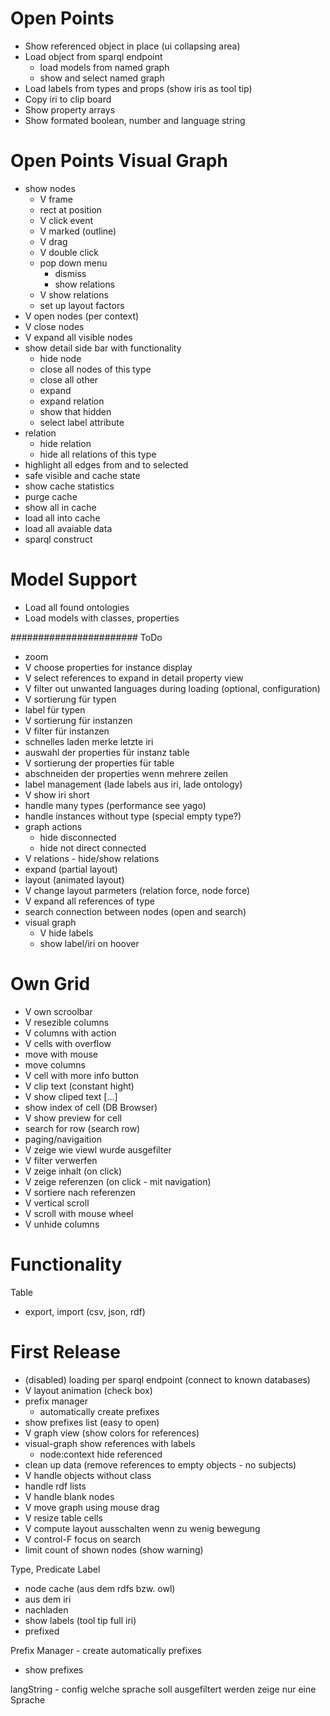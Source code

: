 # Open Points

* Show referenced object in place (ui collapsing area)
* Load object from sparql endpoint
    * load models from named graph
    * show and select named graph
* Load labels from types and props (show iris as tool tip)
* Copy iri to clip board
* Show property arrays
* Show formated boolean, number and language string

# Open Points Visual Graph

* show nodes
   * V frame
   * rect at position
   * V click event
   * V marked (outline)
   * V drag
   * V double click
   * pop down menu
      * dismiss
      * show relations
   * V show relations
   * set up layout factors
* V open nodes (per context)
* V close nodes
* V expand all visible nodes
* show detail side bar with functionality
  * hide node
  * close all nodes of this type
  * close all other
  * expand
  * expand relation
  * show that hidden
  * select label attribute 
* relation
  * hide relation
  * hide all relations of this type
* highlight all edges from and to selected
* safe visible and cache state
* show cache statistics
* purge cache
* show all in cache
* load all into cache
* load all avaiable data
* sparql construct

# Model Support

* Load all found ontologies
* Load models with classes, properties


#######################
ToDo
- zoom
- V choose properties for instance display
- V select references to expand in detail property view
- V filter out unwanted languages during loading (optional, configuration)
- V sortierung für typen
- label für typen
- V sortierung für instanzen
- V filter für instanzen
- schnelles laden merke letzte iri
- auswahl der properties für instanz table
- V sortierung der properties für table
- abschneiden der properties wenn mehrere zeilen
- label management (lade labels aus iri, lade ontology)
- V show iri short
- handle many types (performance see yago)
- handle instances without type (special empty type?)
- graph actions
    - hide disconnected
    - hide not direct connected
- V relations - hide/show relations
- expand (partial layout)
- layout (animated layout)
- V change layout parmeters (relation force, node force)
- V expand all references of type
- search connection between nodes (open and search)
- visual graph 
   - V hide labels
   - show label/iri on hoover

# Own Grid
- V own scroolbar
- V resezible columns
- V columns with action
- V cells with overflow
- move with mouse
- move columns
- V cell with more info button
- V clip text (constant hight)
- V show cliped text [...]
- show index of cell
(DB Browser) 
- V show preview for cell
- search for row (search row)
- paging/navigaition
- V zeige wie viewl wurde ausgefilter
- V filter verwerfen
- V zeige inhalt (on click)
- V zeige referenzen (on click - mit navigation)
- V sortiere nach referenzen
- V vertical scroll
- V scroll with mouse wheel
- V unhide columns


# Functionality

Table
- export, import (csv, json, rdf)

# First Release
- (disabled) loading per sparql endpoint (connect to known databases)
- V layout animation (check box)
- prefix manager
   - automatically create prefixes
- show prefixes list (easy to open)
- V graph view (show colors for references)
- visual-graph show references with labels
  - node:context hide referenced
- clean up data (remove references to empty objects - no subjects)
- V handle objects without class
- handle rdf lists
- V handle blank nodes
- V move graph using mouse drag
- V resize table cells
- V compute layout ausschalten wenn zu wenig bewegung
- V control-F focus on search
- limit count of shown nodes (show warning)

Type, Predicate Label
- node cache (aus dem rdfs bzw. owl)
- aus dem iri
- nachladen
- show labels (tool tip full iri)
- prefixed

Prefix Manager - create automatically prefixes
- show prefixes


langString - config welche sprache soll ausgefiltert werden
zeige nur eine Sprache
